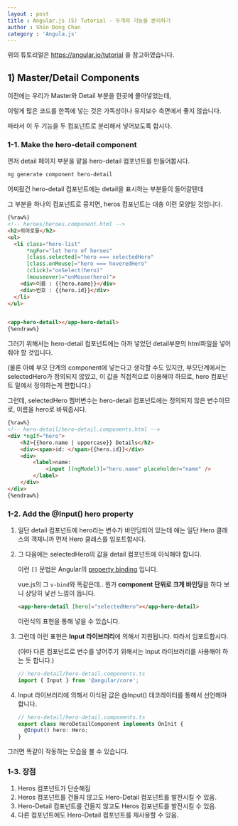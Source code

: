 ```yaml
---
layout : post
title : Angular.js (5) Tutorial - 두개의 기능을 분리하기
author : Shin Dong Chan
category : 'Angula.js'
---
```


위의 튜토리얼은 https://angular.io/tutorial 을 참고하였습니다.

## 1) Master/Detail Components

이전에는 우리가 Master와 Detail 부분을 한곳에 몰아넣었는데,

이렇게 많은 코드를 한쪽에 넣는 것은 가독성이나 유지보수 측면에서 좋지 않습니다.

따라서 이 두 기능을 두 컴포넌트로 분리해서 넣어보도록 합시다.

### 1-1. Make the hero-detail component

먼저 detail 페이지 부분을 맡을 hero-detail 컴포넌트를 만들어봅시다.

```bash
ng generate component hero-detail
```

어찌됬건 hero-detail 컴포넌트에는 detail을 표시하는 부분들이 들어갈텐데

그 부분을 하나의 컴포넌트로 뭉치면, heros 컴포넌트는 대충 이런 모양일 것입니다.

```html
{%raw%}
<!-- heroes/heroes.component.html -->
<h2>히어로들</h2>
<ul>
  <li class="hero-list"
      *ngFor="let hero of heroes"
      [class.selected]="hero === selectedHero"
      [class.onMouse]="hero === hoveredHero"
      (click)="onSelect(hero)"
      (mouseover)="onMouse(hero)">
    <div>이름 : {{hero.name}}</div>
    <div>번호 : {{hero.id}}</div>
  </li>
</ul>


<app-hero-detail></app-hero-detail>
{%endraw%}
```

그러기 위해서는 hero-detail 컴포넌트에는 아까 넣었던 detail부분의 html파일을 넣어줘야 할 것입니다.

(물론 아예 부모 단계의 component에 넣는다고 생각할 수도 있지만, 
부모단계에서는 selectedHero가 정의되지 않았고, 이 값을 직접적으로 이용해야 하므로, hero 컴포넌트 밑에서 정의하는게 편합니다.)

그런데, selectedHero 멤버변수는 hero-detail 컴포넌트에는 정의되지 않은 변수이므로, 이름을 hero로 바꿔줍시다.

```html
{%raw%}
<!-- hero-detail/hero-detail.components.html -->
<div *ngIf="hero">
    <h2>{{hero.name | uppercase}} Details</h2>
    <div><span>id: </span>{{hero.id}}</div>
    <div>
        <label>name:
            <input [(ngModel)]="hero.name" placeholder="name" />
        </label>
    </div>
</div>
{%endraw%}
```


### 1-2. Add the @Input() hero property

1. 일단 detail 컴포넌트에 hero라는 변수가 바인딩되어 있는데 얘는 일단 Hero 클래스의 객체니까 먼저 Hero 클래스를 임포트합시다.

2. 그 다음에는 selectedHero의 값을 detail 컴포넌트에 이식해야 합니다.

   이런 `[]` 문법은 Angular의 [property binding](<https://angular.io/guide/template-syntax#property-binding>) 입니다.

   vue.js의 그 `v-bind`와 똑같은데.. 뭔가 **component 단위로 크게 바인딩**을 하다 보니 상당히 낯선 느낌이 듭니다.

   ```html
   <app-hero-detail [hero]="selectedHero"></app-hero-detail>
   ```

   이런식의 표현을 통해 넣을 수 있습니다.

3. 그런데 이런 표현은 **Input 라이브러리**에 의해서 지원됩니다. 따라서 임포트합시다.

   (아마 다른 컴포넌트로 변수를 넣어주기 위해서는 Input 라이브러리를 사용해야 하는 듯 합니다.)

   ```typescript
   // hero-detail/hero-detail.components.ts
   import { Input } from '@angular/core';
   ```

4. Input 라이브러리에 의해서 이식된 값은 @Input() 데코레이터를 통해서 선언해야 합니다.

   ```typescript
   // hero-detail/hero-detail.components.ts
   export class HeroDetailComponent implements OnInit {
     @Input() hero: Hero;
   }
   ```

그러면 똑같이 작동하는 모습을 볼 수 있습니다.

### 1-3. 장점

1. Heros 컴포넌트가 단순해짐
2. Heros 컴포넌트를 건들지 않고도 Hero-Detail 컴포넌트를 발전시킬 수 있음.
3. Hero-Detail 컴포넌트를 건들지 않고도 Heros 컴포넌트를 발전시킬 수 있음.
4. 다른 컴포넌트에도 Hero-Detail 컴포넌트를 재사용할 수 있음.

